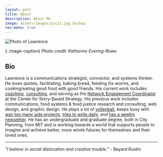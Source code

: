 ```yaml
---
layout: post
title: About
description: About Me
image: assets/images/pic11.jpg_backup
nav-menu: true
---
```


![Photo of Lawrence](https://i.imgur.com/QPuQ6LM.png)

{:.image-caption}
*Photo credit: Katherine Evering-Rowe*

## Bio 
Lawrence is a communications strategist, connector, and systems thinker. He loves quotes, facilitating, baking bread, feeding his worms, and cooking/eating good food with good friends. His current work includes [coaching](https://lqb2.github.io/productivity/coaching.html), [consulting](http://lqb2.co/work), and serving as the [Network Engagement Coordinator](https://www.storybasedstrategy.org/blog-full/2018/7/31/engaging-our-network) at the Center for Story-Based Strategy. His previous work includes communications, food systems & food justice research and consulting, web design, and graphic design. He plays a lot of [volleyball](http://www.cbvolleyball.net/pages/aboutus), keeps busy with [way too many side projects](https://lqb2.github.io/now/), [tries to write daily](https://lqb2.github.io/blog/), and [has a weekly newsletter](https://tinyletter.com/lqb2). He has an undergraduate and graduate degree, both in City Planning, from MIT and is working towards a world that supports  people to imagine and achieve better, more whole futures for themselves and their loved ones.

---

_"I believe in social dislocation and creative trouble."_ - Bayard Rustin

